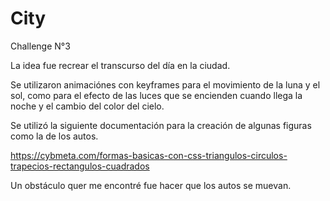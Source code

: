 # City
Challenge N°3

La idea fue recrear el transcurso del día en la ciudad.

Se utilizaron animaciónes con keyframes para el movimiento de la luna y el sol, como para el efecto de las luces que se encienden cuando llega la noche y el cambio del color del cielo.

Se utilizó la siguiente documentación para la creación de algunas figuras como la de los autos.

https://cybmeta.com/formas-basicas-con-css-triangulos-circulos-trapecios-rectangulos-cuadrados

Un obstáculo quer me encontré fue hacer que los autos se muevan.
